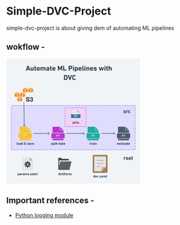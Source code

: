 # Simple-DVC-Project
simple-dvc-project is about giving dem of automating ML pipelines

## wokflow -
<img src="others/imgs/simple-workflow-01@2x.png" alt="workflow" width="70%">

## Important references -

* [Python logging module](https://docs.python.org/3/library/logging.html)
